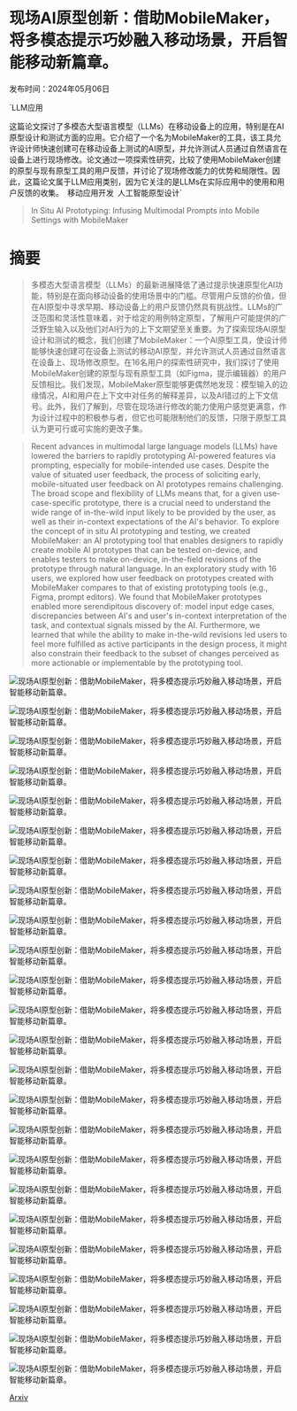 # 现场AI原型创新：借助MobileMaker，将多模态提示巧妙融入移动场景，开启智能移动新篇章。

发布时间：2024年05月06日

`LLM应用

这篇论文探讨了多模态大型语言模型（LLMs）在移动设备上的应用，特别是在AI原型设计和测试方面的应用。它介绍了一个名为MobileMaker的工具，该工具允许设计师快速创建可在移动设备上测试的AI原型，并允许测试人员通过自然语言在设备上进行现场修改。论文通过一项探索性研究，比较了使用MobileMaker创建的原型与现有原型工具的用户反馈，并讨论了现场修改能力的优势和局限性。因此，这篇论文属于LLM应用类别，因为它关注的是LLMs在实际应用中的使用和用户反馈的收集。` `移动应用开发` `人工智能原型设计`

> In Situ AI Prototyping: Infusing Multimodal Prompts into Mobile Settings with MobileMaker

# 摘要

> 多模态大型语言模型（LLMs）的最新进展降低了通过提示快速原型化AI功能，特别是在面向移动设备的使用场景中的门槛。尽管用户反馈的价值，但在AI原型中寻求早期、移动设备上的用户反馈仍然具有挑战性。LLMs的广泛范围和灵活性意味着，对于给定的用例特定原型，了解用户可能提供的广泛野生输入以及他们对AI行为的上下文期望至关重要。为了探索现场AI原型设计和测试的概念，我们创建了MobileMaker：一个AI原型工具，使设计师能够快速创建可在设备上测试的移动AI原型，并允许测试人员通过自然语言在设备上、现场修改原型。在16名用户的探索性研究中，我们探讨了使用MobileMaker创建的原型与现有原型工具（如Figma，提示编辑器）的用户反馈相比。我们发现，MobileMaker原型能够更偶然地发现：模型输入的边缘情况，AI和用户在上下文中对任务的解释差异，以及AI错过的上下文信号。此外，我们了解到，尽管在现场进行修改的能力使用户感觉更满意，作为设计过程中的积极参与者，但它也可能限制他们的反馈，只限于原型工具认为更可行或可实施的更改子集。

> Recent advances in multimodal large language models (LLMs) have lowered the barriers to rapidly prototyping AI-powered features via prompting, especially for mobile-intended use cases. Despite the value of situated user feedback, the process of soliciting early, mobile-situated user feedback on AI prototypes remains challenging. The broad scope and flexibility of LLMs means that, for a given use-case-specific prototype, there is a crucial need to understand the wide range of in-the-wild input likely to be provided by the user, as well as their in-context expectations of the AI's behavior. To explore the concept of in situ AI prototyping and testing, we created MobileMaker: an AI prototyping tool that enables designers to rapidly create mobile AI prototypes that can be tested on-device, and enables testers to make on-device, in-the-field revisions of the prototype through natural language. In an exploratory study with 16 users, we explored how user feedback on prototypes created with MobileMaker compares to that of existing prototyping tools (e.g., Figma, prompt editors). We found that MobileMaker prototypes enabled more serendipitous discovery of: model input edge cases, discrepancies between AI's and user's in-context interpretation of the task, and contextual signals missed by the AI. Furthermore, we learned that while the ability to make in-the-wild revisions led users to feel more fulfilled as active participants in the design process, it might also constrain their feedback to the subset of changes perceived as more actionable or implementable by the prototyping tool.

![现场AI原型创新：借助MobileMaker，将多模态提示巧妙融入移动场景，开启智能移动新篇章。](../../../paper_images/2405.03806/desktop-2.jpg)

![现场AI原型创新：借助MobileMaker，将多模态提示巧妙融入移动场景，开启智能移动新篇章。](../../../paper_images/2405.03806/insitu.jpg)

![现场AI原型创新：借助MobileMaker，将多模态提示巧妙融入移动场景，开启智能移动新篇章。](../../../paper_images/2405.03806/ui.png)

![现场AI原型创新：借助MobileMaker，将多模态提示巧妙融入移动场景，开启智能移动新篇章。](../../../paper_images/2405.03806/json-representation.png)

![现场AI原型创新：借助MobileMaker，将多模态提示巧妙融入移动场景，开启智能移动新篇章。](../../../paper_images/2405.03806/study-quant-results.png)

![现场AI原型创新：借助MobileMaker，将多模态提示巧妙融入移动场景，开启智能移动新篇章。](../../../paper_images/2405.03806/cropped-john_legend.png)

![现场AI原型创新：借助MobileMaker，将多模态提示巧妙融入移动场景，开启智能移动新篇章。](../../../paper_images/2405.03806/cropped-picnic.png)

![现场AI原型创新：借助MobileMaker，将多模态提示巧妙融入移动场景，开启智能移动新篇章。](../../../paper_images/2405.03806/cropped-giraffe.png)

![现场AI原型创新：借助MobileMaker，将多模态提示巧妙融入移动场景，开启智能移动新篇章。](../../../paper_images/2405.03806/cropped-pirate_ship.png)

![现场AI原型创新：借助MobileMaker，将多模态提示巧妙融入移动场景，开启智能移动新篇章。](../../../paper_images/2405.03806/cropped-track.png)

![现场AI原型创新：借助MobileMaker，将多模态提示巧妙融入移动场景，开启智能移动新篇章。](../../../paper_images/2405.03806/cropped-eclipse.png)

![现场AI原型创新：借助MobileMaker，将多模态提示巧妙融入移动场景，开启智能移动新篇章。](../../../paper_images/2405.03806/cropped-turtle_swimming_in_hawaii.png)

![现场AI原型创新：借助MobileMaker，将多模态提示巧妙融入移动场景，开启智能移动新篇章。](../../../paper_images/2405.03806/cropped-hand_stand_walks.png)

![现场AI原型创新：借助MobileMaker，将多模态提示巧妙融入移动场景，开启智能移动新篇章。](../../../paper_images/2405.03806/cropped-poker_hand.png)

![现场AI原型创新：借助MobileMaker，将多模态提示巧妙融入移动场景，开启智能移动新篇章。](../../../paper_images/2405.03806/cropped-106_6.png)

![现场AI原型创新：借助MobileMaker，将多模态提示巧妙融入移动场景，开启智能移动新篇章。](../../../paper_images/2405.03806/cropped-brandy.png)

![现场AI原型创新：借助MobileMaker，将多模态提示巧妙融入移动场景，开启智能移动新篇章。](../../../paper_images/2405.03806/cropped-4_5.png)

![现场AI原型创新：借助MobileMaker，将多模态提示巧妙融入移动场景，开启智能移动新篇章。](../../../paper_images/2405.03806/cropped-6_5.png)

![现场AI原型创新：借助MobileMaker，将多模态提示巧妙融入移动场景，开启智能移动新篇章。](../../../paper_images/2405.03806/milk.png)

![现场AI原型创新：借助MobileMaker，将多模态提示巧妙融入移动场景，开启智能移动新篇章。](../../../paper_images/2405.03806/cropped-107_2.png)

![现场AI原型创新：借助MobileMaker，将多模态提示巧妙融入移动场景，开启智能移动新篇章。](../../../paper_images/2405.03806/cropped-3_7.png)

![现场AI原型创新：借助MobileMaker，将多模态提示巧妙融入移动场景，开启智能移动新篇章。](../../../paper_images/2405.03806/cropped-5_4.png)

![现场AI原型创新：借助MobileMaker，将多模态提示巧妙融入移动场景，开启智能移动新篇章。](../../../paper_images/2405.03806/cherryblossom.jpg)

![现场AI原型创新：借助MobileMaker，将多模态提示巧妙融入移动场景，开启智能移动新篇章。](../../../paper_images/2405.03806/agile-row.png)

[Arxiv](https://arxiv.org/abs/2405.03806)